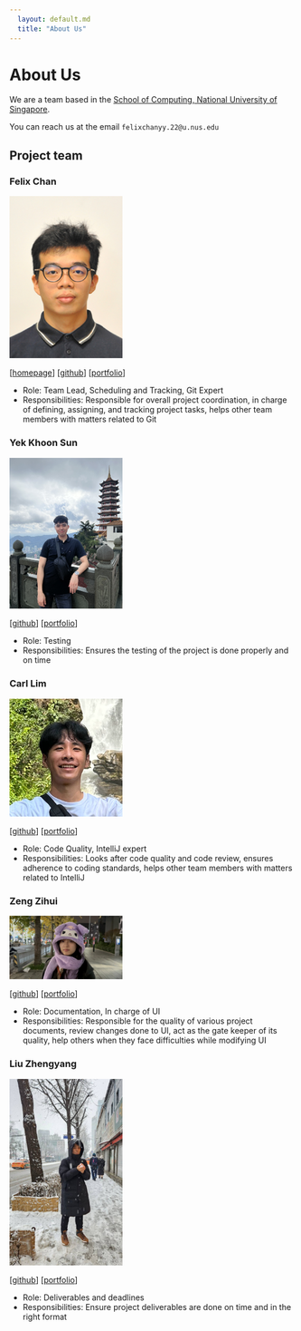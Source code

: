 ```yaml
---
  layout: default.md
  title: "About Us"
---
```


# About Us

We are a team based in the [School of Computing, National University of Singapore](http://www.comp.nus.edu.sg).

You can reach us at the email `felixchanyy.22@u.nus.edu`

## Project team

### Felix Chan

<img src="images/felixchanyy.png" width="200px">

[[homepage](https://nus-cs2103-ay2324s2.github.io/website)]
[[github](https://github.com/felixchanyy)]
[[portfolio](https://www.linkedin.com/in/felixchanyy)]

* Role: Team Lead, Scheduling and Tracking, Git Expert
* Responsibilities: Responsible for overall project coordination,  in charge of defining, assigning, and tracking 
project tasks, helps other team members with matters related to Git

### Yek Khoon Sun

<img src="images/khoonsun47.png" width="200px">

[[github](http://github.com/khoonsun47)]
[[portfolio](https://sg.linkedin.com/in/yek-khoon-sun-2b2270177)]

* Role: Testing
* Responsibilities: Ensures the testing of the project is done properly and on time

### Carl Lim

<img src="images/lokidoki102.png" width="200px">

[[github](http://github.com/lokidoki102)] 
[[portfolio](https://www.linkedin.com/in/carl-lim-483980152/)]

* Role: Code Quality, IntelliJ expert
* Responsibilities: Looks after code quality and code review, ensures adherence to coding standards, 
helps other team members with matters related to IntelliJ

### Zeng Zihui

<img src="images/zengzihui.png" width="200px">

[[github](http://github.com/zengzihui)]
[[portfolio](https://www.linkedin.com/in/zeng-zihui)]

* Role: Documentation, In charge of UI
* Responsibilities: Responsible for the quality of various project documents,
review changes done to UI, act as the gate keeper of its quality, help others when they face
difficulties while modifying UI

### Liu Zhengyang

<img src="images/redcolorbicycle.png" width="200px">

[[github](http://github.com/redcolorbicycle)]
[[portfolio](https://www.linkedin.com/in/liu-zhengyang)]

* Role: Deliverables and deadlines
* Responsibilities: Ensure project deliverables are done on time and in the right format
